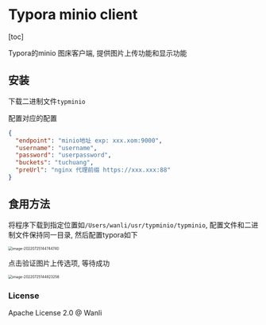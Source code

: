 # Typora minio client

[toc]

Typora的minio 图床客户端, 提供图片上传功能和显示功能

## 安装

下载二进制文件`typminio`

配置对应的配置

```json
{
  "endpoint": "minio地址 exp: xxx.xom:9000",
  "username": "username",
  "password": "userpassword",
  "buckets": "tuchuang",
  "preUrl": "nginx 代理前缀 https://xxx.xxx:88"
}
```

## 食用方法

将程序下载到指定位置如`/Users/wanli/usr/typminio/typminio`, 配置文件和二进制文件保持同一目录, 然后配置typora如下

<img src="https://wanlinus.site:88/tuchuang-2022/fcb5a35af7834f928f2e6d9e12a4dd18.png" alt="image-20220725144744740" style="zoom:50%;" />

点击验证图片上传选项, 等待成功

<img src="https://wanlinus.site:88/tuchuang-2022/06a97946538a450c961b807085722123.png" alt="image-20220725144823256" style="zoom:50%;" />

### License

Apache License 2.0 @ Wanli

